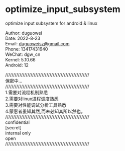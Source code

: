 # optimize_input_subsystem
optimize input subsystem for android &amp; linux


Author: duguowei  
Date: 2022-8-23  
Email: duguoweisz@gmail.com  
Phone: 13417431640  
WeChat: dgw_cn  
Kernel: 5.10.66  
Android: 12  

/////////////////////////////////////////////////////  
保密中...  
/////////////////////////////////////////////////////  
1.需要对流程机制熟悉  
2.需要对linux进程调度熟悉  
3.需要对性能调试分析工具熟悉  
4.蒙惠者虽知其然,而未必知其所以然也。  
/////////////////////////////////////////////////////  
confidential  
[secret]  
internal only  
open  
/////////////////////////////////////////////////////  
